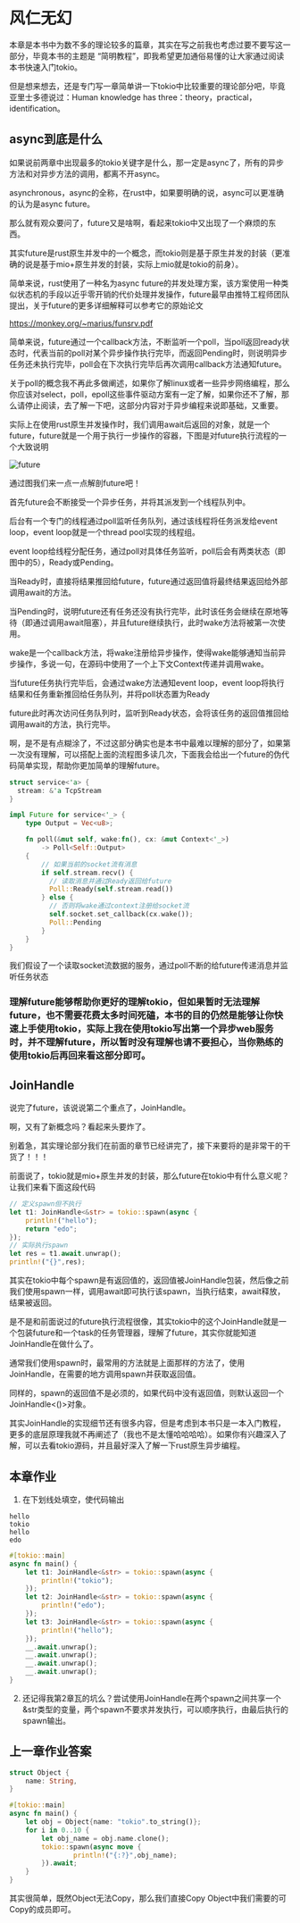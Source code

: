 # 风仁无幻

本章是本书中为数不多的理论较多的篇章，其实在写之前我也考虑过要不要写这一部分，毕竟本书的主题是 “简明教程”，即我希望更加通俗易懂的让大家通过阅读本书快速入门tokio。

但是想来想去，还是专门写一章简单讲一下tokio中比较重要的理论部分吧，毕竟亚里士多德说过：Human knowledge has three：theory，practical，identification。

## async到底是什么

如果说前两章中出现最多的tokio关键字是什么，那一定是async了，所有的异步方法和对异步方法的调用，都离不开async。

asynchronous，async的全称，在rust中，如果要明确的说，async可以更准确的认为是async future。

那么就有观众要问了，future又是啥啊，看起来tokio中又出现了一个麻烦的东西。

其实future是rust原生并发中的一个概念，而tokio则是基于原生并发的封装（更准确的说是基于mio+原生并发的封装，实际上mio就是tokio的前身）。

简单来说，rust使用了一种名为async future的并发处理方案，该方案使用一种类似状态机的手段以近乎零开销的代价处理并发操作，future最早由推特工程师团队提出，关于future的更多详细解释可以参考它的原始论文

https://monkey.org/~marius/funsrv.pdf

简单来说，future通过一个callback方法，不断监听一个poll，当poll返回ready状态时，代表当前的poll对某个异步操作执行完毕，而返回Pending时，则说明异步任务还未执行完毕，poll会在下次执行完毕后再次调用callback方法通知future。

关于poll的概念我不再此多做阐述，如果你了解linux或者一些异步网络编程，那么你应该对select，poll，epoll这些事件驱动方案有一定了解，如果你还不了解，那么请停止阅读，去了解一下吧，这部分内容对于异步编程来说即基础，又重要。

实际上在使用rust原生并发操作时，我们调用await后返回的对象，就是一个future，future就是一个用于执行一步操作的容器，下图是对future执行流程的一个大致说明

![future](https://github.com/einQimiaozi/tokio-tutorials/blob/main/img/future.jpg)

通过图我们来一点一点解剖future吧！

首先future会不断接受一个异步任务，并将其派发到一个线程队列中。

后台有一个专门的线程通过poll监听任务队列，通过该线程将任务派发给event loop，event loop就是一个thread pool实现的线程组。

event loop给线程分配任务，通过poll对具体任务监听，poll后会有两类状态（即图中的5），Ready或Pending。

当Ready时，直接将结果推回给future，future通过返回值将最终结果返回给外部调用await的方法。

当Pending时，说明future还有任务还没有执行完毕，此时该任务会继续在原地等待（即通过调用await阻塞），并且future继续执行，此时wake方法将被第一次使用。

wake是一个callback方法，将wake注册给异步操作，使得wake能够通知当前异步操作，多说一句，在源码中使用了一个上下文Context传递并调用wake。

当future任务执行完毕后，会通过wake方法通知event loop，event loop将执行结果和任务重新推回给任务队列，并将poll状态置为Ready

future此时再次访问任务队列时，监听到Ready状态，会将该任务的返回值推回给调用await的方法，执行完毕。

啊，是不是有点糊涂了，不过这部分确实也是本书中最难以理解的部分了，如果第一次没有理解，可以搭配上面的流程图多读几次，下面我会给出一个future的伪代码简单实现，帮助你更加简单的理解future。

```rust
struct service<'a> {
  stream: &'a TcpStream
}

impl Future for service<'_> {
    type Output = Vec<u8>;

    fn poll(&mut self, wake:fn(), cx: &mut Context<'_>)
        -> Poll<Self::Output>
    {
        // 如果当前的socket流有消息
        if self.stream.recv() {
          // 读取消息并通过Ready返回给future
          Poll::Ready(self.stream.read())
        } else {
          // 否则将wake通过context注册给socket流
          self.socket.set_callback(cx.wake());
          Poll::Pending
        }
    }
}
```

我们假设了一个读取socket流数据的服务，通过poll不断的给future传递消息并监听任务状态

### 理解future能够帮助你更好的理解tokio，但如果暂时无法理解future，也不需要花费太多时间死磕，本书的目的仍然是能够让你快速上手使用tokio，实际上我在使用tokio写出第一个异步web服务时，并不理解future，所以暂时没有理解也请不要担心，当你熟练的使用tokio后再回来看这部分即可。

## JoinHandle

说完了future，该说说第二个重点了，JoinHandle。

啊，又有了新概念吗？看起来头要炸了。

别着急，其实理论部分我们在前面的章节已经讲完了，接下来要将的是非常干的干货了！！！

前面说了，tokio就是mio+原生并发的封装，那么future在tokio中有什么意义呢？让我们来看下面这段代码

```rust
// 定义spawn但不执行
let t1: JoinHandle<&str> = tokio::spawn(async {
    println!("hello");
    return "edo";
});
// 实际执行spawn
let res = t1.await.unwrap();
println!("{}",res);
```

其实在tokio中每个spawn是有返回值的，返回值被JoinHandle包装，然后像之前我们使用spawn一样，调用await即可执行该spawn，当执行结束，await释放，结果被返回。

是不是和前面说过的future执行流程很像，其实tokio中的这个JoinHandle就是一个包装future和一个task的任务管理器，理解了future，其实你就能知道JoinHandle在做什么了。

通常我们使用spawn时，最常用的方法就是上面那样的方法了，使用JoinHandle，在需要的地方调用spawn并获取返回值。

同样的，spawn的返回值不是必须的，如果代码中没有返回值，则默认返回一个JoinHandle<()>对象。

其实JoinHandle的实现细节还有很多内容，但是考虑到本书只是一本入门教程，更多的底层原理我就不再阐述了（我也不是太懂哈哈哈哈）。如果你有兴趣深入了解，可以去看tokio源码，并且最好深入了解一下rust原生异步编程。

## 本章作业

1. 在下划线处填空，使代码输出

```
hello
tokio
hello
edo
```

```rust
#[tokio::main]
async fn main() {
    let t1: JoinHandle<&str> = tokio::spawn(async {
        println!("tokio");
    });
    let t2: JoinHandle<&str> = tokio::spawn(async {
        println!("edo");
    });
    let t3: JoinHandle<&str> = tokio::spawn(async {
        println!("hello");
    });
    __.await.unwrap();
    __.await.unwrap();
    __.await.unwrap();
    __.await.unwrap();
}
```

2. 还记得我第2章瓦的坑么？尝试使用JoinHandle在两个spawn之间共享一个&str类型的变量，两个spawn不要求并发执行，可以顺序执行，由最后执行的spawn输出。

## 上一章作业答案

```rust
struct Object {
    name: String,
}

#[tokio::main]
async fn main() {
    let obj = Object{name: "tokio".to_string()};
    for i in 0..10 {
        let obj_name = obj.name.clone();
        tokio::spawn(async move {
                println!("{:?}",obj_name);
        }).await;
    }
}
```

其实很简单，既然Object无法Copy，那么我们直接Copy Object中我们需要的可Copy的成员即可。
